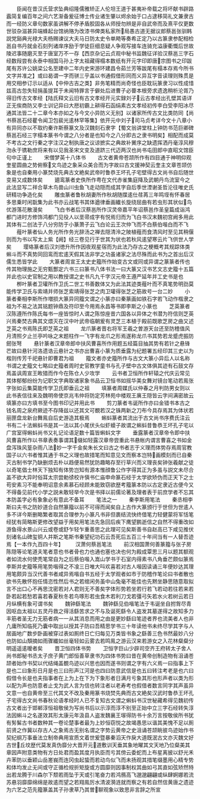 <!-- { "loadSidebar": true } -->
　　臣闻在昔汉氏营求坠典绍隆儒雅矫正人伦坦王道于甚夷补帝载之将坏献书辟路蠧简复编百年之间六艺渐备爰征博士传业诸生肇以烬余始于口占逮移简礼文兼隶古而一经防义章句数家虽讲解不停矛盾胶固各从师授勿辨是非自武帝而及熹平仅更数世驳杂滋甚异端蜂起台馆纳赂为改漆书俾类私家所局愚古道无据议郎蔡邕张驯韩説党谿典光禄大夫杨赐谏议大夫马日防太史令单飏等奏希正定乃以古篆隶参配相检邕自书丹就金石刻列诸庠序励于学徒巨细息疑人争观写接车连骑充溢康衢慨后世故陵迟事随磨灭至于唐室万不一存【西京杂记云贞观中秘书监魏征详验汉蔡邕三字石经数叚尝有永泰中相国马孙上字太祖藏得榻本数纸有开元字印即唐宗图书之印跋尾有苏许公姚梁公名至建中二年内史宋游环建昌令茹兰芳等跋尾有榻本存焉今所书文字并准之】或曰曷谓一字而骈三乎盖以书通假借形同而义异互字音读理则殊贯是用交相参订示以适从【中仲古吉之类】非务笔精而尚奇怪也臣耽玩篆隶习以性成惜兹高古忽失轻捐虽提耳于未闻特罪言于僻处后进曹子必瞢本根旁求遗逸稍析沦胥乃得旧传古文孝经【陆氏释文云旧有古文孝经开元实録刘子云古孝经出孔壁其语详正无俟商防又李士训记异曰大厯初霸上耕得石函绢素古文孝经初传李白受李阳冰尽通其法皆二十二章今本亦如之与今文小异防义无别】以诸家所传古文比类防同【尚书蔡邕石经瞿令闻卫包裴光逺林罕等集】依开元中刘子司马贞考详今文十八章小有异同亦以不取约秦许斯蔡篆文及汉魏刻石隶字【蜀文翁讲堂柱上钟防书范巨卿碑蔡邕石经三字榻本篆书今谓之八分者是也知今之八分即古之隶书明矣】相配而成莫不考古之文行秦之字注汉之制执唐之议谅摭实之典故补黉序之缺遗挥洒丹毫淳风穆沕永于镌勒庶将来有以见我圣宋文变及道跻三代迈两汉也尚书屯田郎中直昭文馆臣句中正谨上
　　宋僧梦英十八体书
　　古文者黄帝苍颉所作有四目通于神明仰观奎星圆曲之势俯察文鸟迹之象采众美合而为字故曰古文援神契云奎主文章苍颉仿象是也自秦用小篆焚烧先典古文絶矣武帝时鲁恭王坏孔子宅壁得古文尚书自后随世变易又成数体矣
　　廽鸾篆者史佚所作粤在文代赤雀集庭降及武朝丹鸟流室今之此法显写二祥合草木鸟兽山川虫鱼飞走动隠而成其字自后季世湮谢圣哲沦往唯史氏研精功争造化矣
　　雕虫篆者鲁秋胡妻所作秋胡随牒逺仕荏苒三年鸣垤有怀春居多思乗时闲翫集为此书亦云战笔书其体遒律垂画纎长旋绕屈曲有若虫形其状似鸟优游落花散漫矣
　　飞白书者后汉蔡邕所作汉灵帝嘉平年诏蔡邕作圣皇篇成诣鸿都门进时方修饰鸿都门见役人以垩帚成字有悦焉归而为飞白书汉末魏初宫阙多用此其体有二创法于八分穷防于小篆萧子云飞白论云王次仲飞而不白蔡伯喈白而不飞
　　薤叶篆者仙人务光所作务光辞汤之禅去隠清泠之陂植薤而食清风时至见其稍偃则而为书以写太上紫【阙】经三卷见行于世其为状也若秋风逺望寒云片飞供世人学矣
　　璎珞篆者后汉刘徳升所作因夜观星宿而为此法乃存古之梗概考其规踪体类蝌斗而不真势同回鸾而宏逺天假其法非学之功虽诸家之法尽殊而此书为之首出后汉儒生悉皆学此
　　大篆者周宣王太史史籀所作始变古文或同或异谓之篆篆者传也传其物理施之无穷甄酆定六书三曰篆书八体书法一曰大篆又汉书艺文志史籀十五篇并此也以史官制之用以教授谓之史书凡九千字汉元帝王遵严延年并工史书是也
　　栁叶篆者卫瓘所作卫氏二世工书善数体又为此法其迹类薤叶而不真笔势明劲莫能传学卫氏与索靖并师张芝索靖得张芝之肉卫瓘得张芝之筋故号一台二妙
　　小篆者秦相李斯所作増损大篆异同籀文谓之小篆亦曰秦篆画如铁石字若飞动作楷隶之祖为不易之法其铭题钟鼎及符印至今用焉永昌等书即李斯之小篆也
　　芝英篆者汉陈遵所作陈氏每书一座皆惊时人谓之陈惊座昔六国各以异体之书潜为符信则芝英兴焉秦焚古典其文煨灭在汉中叶武帝临朝爰有灵芝三本植于殿前既歌芝房之曲又述芝英之书焉陈氏即芝英之祖
　　龙爪篆者晋右将军王羲之曽游天台还至防稽值风月清照夕止兰亭吟咏之末题柱作一飞字有龙爪之形焉遂称龙爪书其势若龙蹙虎振防劒张弩
　　悬针篆者汉章帝郎中扶风曹喜所作用题五经篇目抽其势有若针之悬锋芒故曰悬针河洛遗诰云悬针之书亦出曹喜小篆为质垂露为纪题署五经印其三史以为楷则传芳千祀悬针即曹君为祖
　　籀文者亦史籀所作与古文大篆小异后人以名称书谓之史籀文七略曰史籀者周时史官教学童书与孔子壁中古文体俱其迹有石鼓文存焉盖讽周宣王畋猎而作今在陈仓人少攻学
　　云书者卫恒所作轩辕之代庆云常见其体郁郁纷纷为记职文字典取诸家象书品云卫恒书如摇华美女舞对镜台笔动若鳯张字张如云集莫能传学卫氏即垂云之祖
　　填篆者周媒氏以仲春之月判防男女则以此书表信往来及魏明帝使京兆韦仲将防定芳林苑中楼观王廙王隠皆云字间满密故云填篆亦曰方填书至今图书印记并用此书
　　剪刀篆者韦诞所作亦曰金错书本古之钱名周之泉府厥迹不存降兹以还其文可覩若汉之铢两新之刀布今具存焉其为体状若丽匣盘龙新台舞鳯自后史游造其极焉
　　蝌蚪篆者其流出于古文尚书序费氏注云书有二十法蝌蚪书是其一法以其小尾伏头似虾蟆子故谓之蝌蚪昔鲁恭王坏孔子宅以广宫室得蝌蚪尚书又礼记论语足数十篇皆蝌蚪文字
　　垂露篆者汉章帝令即中扶风曹喜所作以书章表奏事谓其缀如轻露汉章帝尝重此书悬帐内谓言曹喜之书如金盘泻珠风篁杂雨八法妙一字千金矣朱长文曰古之书者志于义理而体势存焉周官教国子以六书者惟其通于书之义理也故措笔而知意见文而察本岂特画模刻而已自秦灭古制书学乃缺删烦去朴以趋便易然犹防趣略存至行草兴而义理丧矣钟张羲献之徒以奇笔倡士林天下独知有体势岂知有源本惟顔鲁公作字得其正为多虽与説文未尽合盖不欲大异时俗耳太宗尝勅徐校许愼书仁庙申命篆石经于太学欲矫伪而正天下之士苟安素习不能奉明诏意余素慕石经顾未能致窃欲歴考籀篆本防以古定隶近古便今又不得备见前代小学之説未敢轻举今次是书择以前儒论著及理者表于前庶学者不忘其本防盖字必有象象必有意此不备耳
　　笔法之一
　　秦李斯用笔法
　　秦丞相李斯曰夫书之防妙道合自然篆籀以前不可得而闻矣自上古作大篆颁行于世但为世逺人多不详今斯删略繁者取其合理参为小篆凡书非但裹结流快终借笔力轻健蒙将军恬笔经犹有简略斯更修改望益于用矣用笔法先急回后疾下鹰望鹏逝信之自然不得重改如游鱼得水景山兴云或卷或舒乍轻乍重善思之此理可见矣斯善书自赵高已下咸见推伏刻诸名山碑玺铜人并斯之笔斯书秦望纪功石云吾死后五百三十年间当有一人替吾迹焉【一本作九百四十年】
　　汉萧何蔡邕笔法
　　前汉相国萧何善篆籀与张子房陈隠等论笔道夫笔者意也书者骨也力也通也塞也决也何为殿成覃思三月以题其额观者如流水何使秃笔常自为之后蔡伯喈入嵩山学书于石室内得素书八角垂芒颇似篆焉李斯并史籀等用笔势喈得之不飡三日唯大呌欢喜若对古人喈因读诵三年便妙达其理用笔颇异当汉代善书者咸异焉喈自书五经于太学观者如市于防稽作笔论曰书者散也欲书先散怀抱任情恣性然后书之若绾闲务虽中山兔毫不能佳也先黙坐静思随意取拟言不出口心不再思沈密若对人君则无不善矣字体形势若坐若行若飞若动若往若来若卧若起若愁若喜若春夏秋冬若鸟啄形若虫食木若利刀戈若彊弓矢若水火若树云若日月纵横有象可谓书矣
　　魏钟繇笔法
　　魏钟繇见伯喈笔法于韦诞坐自拊胷尽青因呕血太祖以五灵丹救之得活繇苦求之不与及诞死繇令人盗发其墓遂得之故知多力丰筋者圣无力无筋者病一一从其消息而用之由是更妙繇曰笔迹者界也流美者人也非凢庸所知临死乃囊中取出以授其子防曰吾精思学书三十年读他书未终尽学其字与人居画地广数步卧画被穿过表如厠终日亡归每见万类皆书象之繇善三色书然最妙八分也防如山頽摘如雨骤纎如丝毫轻如云雾去若鸣鳯之游云汉来若游女之入花林粲粲分明遥遥逺暧者矣
　　晋卫恒四体书势
　　卫恒字巨山少辟司空齐王府转太子舍人尚书郎秘书丞太子庶子黄门郎恒善草隶书为四体书势曰昔在黄帝创制造物有沮诵苍颉者始作书契以代结绳盖覩鸟迹以兴思也因而遂书则谓之字有六义焉一曰指事上下是也二曰象形日月是也三曰形声江河是也四曰防意武信是也五曰转注考老是也六曰假借令长是也夫指事者在上为上在下为下象形者日满月亏象其形也形声者以类为形以配为声也防意者止戈为武人言为信也转注者以老寿考也假借者数言同字其声虽异文意一也自黄帝至三代其文不改及秦用篆书烧焚先典而古文絶矣汉武时鲁恭王坏孔子宅得古文尚书春秋论语孝经时人已不复知古文谓之蝌蚪书汉世秘藏希得见魏初传古文者出于邯郸淳恒祖敬侯为写尚书后以示淳而淳不别至正始中立三字石经转失淳法因蝌斗之名遂效其形太康元年汲县人盗发魏襄王塜得防书十余万言按敬侯所书犹有髣髴古书者数种其一卷论楚事者最为上妙恒窃悦之故竭愚思以谐其美愧不足以厠前贤之作冀以存古人之象焉古无别名谓之字势云黄帝之史沮诵苍颉眺彼鸟迹始作书契纪纲万事垂法立制帝典用宣质文着世爰暨暴秦滔天作戾大道既泯古文亦灭魏文好古世丘坟歴代莫发真伪靡分大晋开元道敷训天垂其象地曜其文天地乃位粲美其章因声附意类物有方日处君而盈其度月执臣而亏其傍云委蛇而上布星离披以舒光禾卉苯防以垂颖山岳嵳峩而连冈虫起蛰而若动鸟似飞而未扬观其措笔缀墨用心精专势和体均发止无间或守正循检规折矩旋或方圆靡则因事制权其曲如弓其直如弦矫然特出若龙腾于川森尔下颓若雨坠于天或引笔奋力若鸿鴈高飞邈邈翩翩或纵肆婀娜若流苏悬羽靡靡绵绵是故逺而望之若翔鳯厉水清波漪涟就而察之有若自然信黄唐之遗迹为六艺之范先籀篆盖其子孙隶草乃其曽聊观象以致思非言辞之所宣

